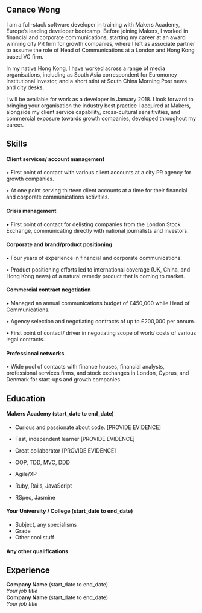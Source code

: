 ## Canace Wong

I am a full-stack software developer in training with Makers Academy, Europe’s leading developer bootcamp. Before joining Makers, I worked in financial and corporate communications, starting my career at an award winning city PR firm for growth companies, where I left as associate partner to assume the role of Head of Communications at a London and Hong Kong based VC firm.  

In my native Hong Kong, I have worked across a range of media organisations, including as South Asia correspondent for Euromoney Institutional Investor, and a short stint at South China Morning Post news and city desks.  

I will be available for work as a developer in January 2018.  I look forward to  bringing your organisation the industry best practice I acquired at Makers, alongside my client service capability, cross-cultural sensitivities, and commercial exposure towards growth companies, developed throughout my career.

## Skills

#### Client services/ account management 

•	First point of contact with various client accounts at a city PR agency for growth companies. 

•	At one point serving thirteen client accounts at a time for their financial and corporate communications activities.


#### Crisis management 

•	First point of contact for delisting companies from the London Stock Exchange, communicating directly with national journalists and investors. 


#### Corporate and brand/product positioning 

•	Four years of experience in financial and corporate communications. 

•	Product positioning efforts led to international coverage (UK, China, and Hong Kong news) of a natural remedy product that is coming to market. 


#### Commercial contract negotiation 

•	Managed an annual communications budget of £450,000 while Head of Communications.   

•	Agency selection and negotiating contracts of up to £200,000 per annum. 

•	First point of contact/ driver in negotiating scope of work/ costs of various legal contracts.


#### Professional networks  
•	Wide pool of contacts with finance houses, financial analysts, professional services firms, and stock exchanges in London, Cyprus, and Denmark for start-ups and growth companies.  


## Education

#### Makers Academy (start_date to end_date)

- Curious and passionate about code. [PROVIDE EVIDENCE]
- Fast, independent learner [PROVIDE EVIDENCE]
- Great collaborator [PROVIDE EVIDENCE]

- OOP, TDD, MVC, DDD
- Agile/XP
- Ruby, Rails, JavaScript
- RSpec, Jasmine

#### Your University / College (start_date to end_date)

- Subject, any specialisms
- Grade
- Other cool stuff

#### Any other qualifications

## Experience

**Company Name** (start_date to end_date)    
*Your job title*  
**Company Name** (start_date to end_date)   
*Your job title*  
